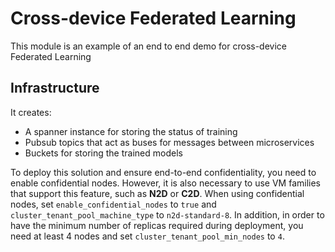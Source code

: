 # Cross-device Federated Learning

This module is an example of an end to end demo for cross-device Federated Learning

## Infrastructure
It creates:
- A spanner instance for storing the status of training
- Pubsub topics that act as buses for messages between microservices
- Buckets for storing the trained models

To deploy this solution and ensure end-to-end confidentiality, you need to enable confidential nodes.
However, it is also necessary to use VM families that support this feature, such as **N2D** or **C2D**.
When using confidential nodes, set `enable_confidential_nodes` to `true` and `cluster_tenant_pool_machine_type` to `n2d-standard-8`. In addition, in order to have the minimum number of replicas required during deployment, you need at least 4 nodes and set `cluster_tenant_pool_min_nodes` to `4`.
